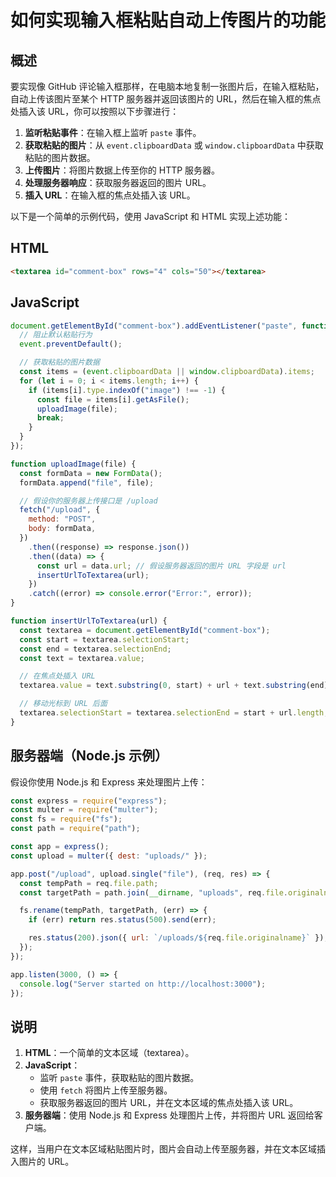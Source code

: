 # 如何实现输入框粘贴自动上传图片的功能

## 概述

要实现像 GitHub 评论输入框那样，在电脑本地复制一张图片后，在输入框粘贴，自动上传该图片至某个 HTTP 服务器并返回该图片的 URL，然后在输入框的焦点处插入该 URL，你可以按照以下步骤进行：

1. **监听粘贴事件**：在输入框上监听 `paste` 事件。
2. **获取粘贴的图片**：从 `event.clipboardData` 或 `window.clipboardData` 中获取粘贴的图片数据。
3. **上传图片**：将图片数据上传至你的 HTTP 服务器。
4. **处理服务器响应**：获取服务器返回的图片 URL。
5. **插入 URL**：在输入框的焦点处插入该 URL。

以下是一个简单的示例代码，使用 JavaScript 和 HTML 实现上述功能：

## HTML

```html
<textarea id="comment-box" rows="4" cols="50"></textarea>
```

## JavaScript

```javascript
document.getElementById("comment-box").addEventListener("paste", function (event) {
  // 阻止默认粘贴行为
  event.preventDefault();

  // 获取粘贴的图片数据
  const items = (event.clipboardData || window.clipboardData).items;
  for (let i = 0; i < items.length; i++) {
    if (items[i].type.indexOf("image") !== -1) {
      const file = items[i].getAsFile();
      uploadImage(file);
      break;
    }
  }
});

function uploadImage(file) {
  const formData = new FormData();
  formData.append("file", file);

  // 假设你的服务器上传接口是 /upload
  fetch("/upload", {
    method: "POST",
    body: formData,
  })
    .then((response) => response.json())
    .then((data) => {
      const url = data.url; // 假设服务器返回的图片 URL 字段是 url
      insertUrlToTextarea(url);
    })
    .catch((error) => console.error("Error:", error));
}

function insertUrlToTextarea(url) {
  const textarea = document.getElementById("comment-box");
  const start = textarea.selectionStart;
  const end = textarea.selectionEnd;
  const text = textarea.value;

  // 在焦点处插入 URL
  textarea.value = text.substring(0, start) + url + text.substring(end);

  // 移动光标到 URL 后面
  textarea.selectionStart = textarea.selectionEnd = start + url.length;
}
```

## 服务器端（Node.js 示例）

假设你使用 Node.js 和 Express 来处理图片上传：

```javascript
const express = require("express");
const multer = require("multer");
const fs = require("fs");
const path = require("path");

const app = express();
const upload = multer({ dest: "uploads/" });

app.post("/upload", upload.single("file"), (req, res) => {
  const tempPath = req.file.path;
  const targetPath = path.join(__dirname, "uploads", req.file.originalname);

  fs.rename(tempPath, targetPath, (err) => {
    if (err) return res.status(500).send(err);

    res.status(200).json({ url: `/uploads/${req.file.originalname}` });
  });
});

app.listen(3000, () => {
  console.log("Server started on http://localhost:3000");
});
```

## 说明

1. **HTML**：一个简单的文本区域（textarea）。
2. **JavaScript**：
   - 监听 `paste` 事件，获取粘贴的图片数据。
   - 使用 `fetch` 将图片上传至服务器。
   - 获取服务器返回的图片 URL，并在文本区域的焦点处插入该 URL。
3. **服务器端**：使用 Node.js 和 Express 处理图片上传，并将图片 URL 返回给客户端。

这样，当用户在文本区域粘贴图片时，图片会自动上传至服务器，并在文本区域插入图片的 URL。
